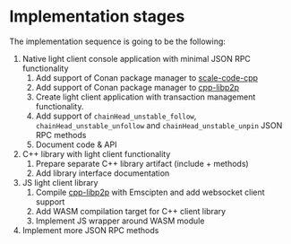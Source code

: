# Implementation stages

The implementation sequence is going to be the following:

1. Native light client console application with minimal JSON RPC functionality
    1. Add support of Conan package manager to [scale-code-cpp](https://github.com/soramitsu/scale-codec-cpp)
    2. Add support of Conan package manager to [cpp-libp2p](https://github.com/libp2p/cpp-libp2p)
    3. Create light client application with transaction management functionality.
    4. Add support of `chainHead_unstable_follow`, `chainHead_unstable_unfollow` and `chainHead_unstable_unpin` JSON RPC methods
    5. Document code & API
2. C++ library with light client functionality
    1. Prepare separate C++ library artifact (include + methods)
    2. Add library interface documentation
3. JS light client library
    1. Compile  [cpp-libp2p](https://github.com/libp2p/cpp-libp2p) with Emscipten and add websocket client support
    2. Add WASM compilation target for C++ client library
    3. Implement JS wrapper around WASM module
4. Implement more JSON RPC methods
